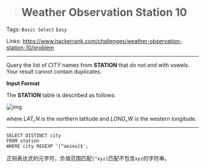 > # Weather Observation Station 10

Tags: `Basic Select` `Easy`

Links: https://www.hackerrank.com/challenges/weather-observation-station-10/problem

-----

Query the list of *CITY* names from **STATION** that *do not end* with vowels. Your result cannot contain duplicates.

**Input Format**

The **STATION** table is described as follows:

![img](https://s3.amazonaws.com/hr-challenge-images/9336/1449345840-5f0a551030-Station.jpg)

where *LAT_N* is the northern latitude and *LONG_W* is the western longitude.

-----

```mysql
SELECT DISTINCT city
FROM station
WHERE city REGEXP '[^aeiou]$';
```

正则表达式的元字符，负值范围匹配`[^xyz]`匹配不包含`xyz`的字符串。